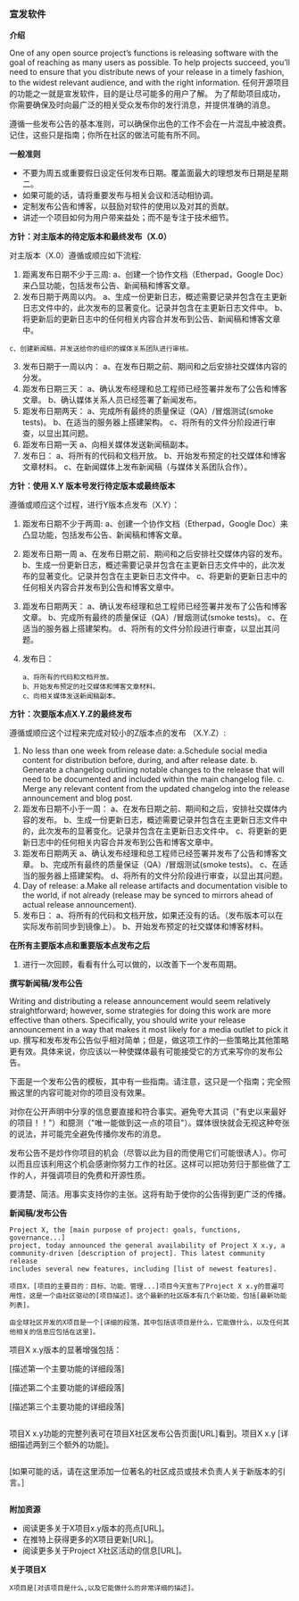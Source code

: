 ### 宣发软件

**介绍**

One of any open source project’s functions is releasing software with the goal of reaching as many
users as possible. To help projects succeed, you’ll need to ensure that you distribute news of your
release in a timely fashion, to the widest relevant audience, and with the right information.
任何开源项目的功能之一就是宣发软件，目的是让尽可能多的用户了解。
为了帮助项目成功，你需要确保及时向最广泛的相关受众发布你的发行消息，并提供准确的消息。


遵循一些发布公告的基本准则，可以确保你出色的工作不会在一片混乱中被浪费。记住，这些只是指南；你所在社区的做法可能有所不同。

**一般准则**

- 不要为周五或重要假日设定任何发布日期。覆盖面最大的理想发布日期是星期二。
- 如果可能的话，请将重要发布与相关会议和活动相协调。
- 定制发布公告和博客，以鼓励对软件的使用以及对其的贡献。
- 讲述一个项目如何为用户带来益处；而不是专注于技术细节。

**方针：对主版本的待定版本和最终发布（X.0）**

对主版本（X.0）遵循或顺应如下流程:

1. 距离发布日期不少于三周:
    a、创建一个协作文档（Etherpad，Google Doc）来凸显功能，包括发布公告、新闻稿和博客文章。
2. 发布日期于两周以内。
    a、生成一份更新日志，概述需要记录并包含在主更新日志文件中的，此次发布的显著变化。记录并包含在主更新日志文件中。
    b、将更新后的更新日志中的任何相关内容合并发布到公告、新闻稿和博客文章中。

```
c、创建新闻稿，并发送给你的组织的媒体关系团队进行审核。
```

3. 发布日期于一周以内：
    a、在发布日期之前、期间和之后安排社交媒体内容的分发。
4. 距发布日期三天：
    a、确认发布经理和总工程师已经签署并发布了公告和博客文章。
    b、确认媒体关系人员已经签署了新闻发布。
5. 距发布日期两天：
    a、完成所有最终的质量保证（QA）/冒烟测试(smoke tests)。
    b、在适当的服务器上搭建架构。
    c、将所有的文件分阶段进行审查，以显出其问题。
6. 距发布日期一天
    a、向相关媒体发送新闻稿副本。
7. 发布日：
    a、将所有的代码和文档开放。
    b、开始发布预定的社交媒体和博客文章材料。
    c、在新闻媒体上发布新闻稿（与媒体关系团队合作）。

**方针：使用 X.Y 版本号发行待定版本或最终版本**

遵循或顺应这个过程，进行Y版本点发布（X.Y）：

1. 距发布日期不少于两周:
    a、创建一个协作文档（Etherpad，Google Doc）来凸显功能，包括发布公告、新闻稿和博客文章。
2. 距发布日期一周
    a、在发布日期之前、期间和之后安排社交媒体内容的发布。
    b、生成一份更新日志，概述需要记录并包含在主更新日志文件中的，此次发布的显著变化。记录并包含在主更新日志文件中。
    c、将更新的更新日志中的任何相关内容合并发布到公告和博客文章中。
3. 距发布日期两天：
    a、确认发布经理和总工程师已经签署并发布了公告和博客文章。
    b、完成所有最终的质量保证（QA）/冒烟测试(smoke tests)。
    c、在适当的服务器上搭建架构。
    d、将所有的文件分阶段进行审查，以显出其问题。

    

4. 发布日：


    ```
    a、将所有的代码和文档开放。
    b、开始发布预定的社交媒体和博客文章材料。
    c、向相关媒体发送新闻稿副本。
    ```
**方针：次要版本点X.Y.Z的最终发布**

遵循或顺应这个过程来完成对较小的Z版本点的发布 （X.Y.Z）:

1. No less than one week from release date:
    a.Schedule social media content for distribution before, during, and after release date.
    b. Generate a changelog outlining notable changes to the release that will need to be
    documented and included within the main changelog file.
    c. Merge any relevant content from the updated changelog into the release announcement and
       blog post.
1. 距发布日期不小于一周：
    a、在发布日期之前、期间和之后，安排社交媒体内容的发布。
    b、生成一份更新日志，概述需要记录并包含在主更新日志文件中的，此次发布的显著变化。记录并包含在主更新日志文件中。
    c、将更新的更新日志中的任何相关内容合并发布到公告和博客文章中。
2. 距发布日期两天
    a、确认发布经理和总工程师已经签署并发布了公告和博客文章。
    b、完成所有最终的质量保证（QA）/冒烟测试(smoke tests)。
    c、在适当的服务器上搭建架构。
    d、将所有的文件分阶段进行审查，以显出其问题。
3. Day of release:
    a.Make all release artifacts and documentation visible to the world, if not already (release
       may be synced to mirrors ahead of actual release announcement).
3. 发布日：
    a、将所有的代码和文档开放，如果还没有的话。（发布版本可以在实际发布前同步到镜像上）。
    b、开始发布预定的社交媒体和博客材料。

**在所有主要版本点和重要版本点发布之后**

1. 进行一次回顾，看看有什么可以做的，以改善下一个发布周期。

**撰写新闻稿/发布公告**

Writing and distributing a release announcement would seem relatively straightforward; however,
some strategies for doing this work are more effective than others. Specifically, you should write
your release announcement in a way that makes it most likely for a media outlet to pick it up.
撰写和发布发布公告似乎相对简单；但是，做这项工作的一些策略比其他策略更有效。具体来说，你应该以一种使媒体最有可能接受它的方式来写你的发布公告。

下面是一个发布公告的模板，其中有一些指南。请注意，这只是一个指南；完全照搬这里的内容可能对你的项目没有效果。


对你在公开声明中分享的信息要直接和符合事实。避免夸大其词（"有史以来最好的项目！！"）和臆测（"唯一能做到这一点的项目"）。媒体很快就会无视这种夸张的说法，并可能完全避免传播你发布的消息。

发布公告不是炒作你项目的机会（尽管以此为目的而使用它们可能很诱人）。你可以而且应该利用这个机会感谢你努力工作的社区。这样可以把功劳归于那些做了工作的人，并强调项目的免费和开源性质。

要清楚、简洁。用事实支持你的主张。这将有助于使你的公告得到更广泛的传播。

**新闻稿/发布公告**

```
Project X, the [main purpose of project: goals, functions, governance...]
project, today announced the general availability of Project X x.y, a
community-driven [description of project]. This latest community release
includes several new features, including [list of newest features].
```
```
项目X，[项目的主要目的：目标、功能、管理...]项目今天宣布了Project X x.y的普遍可用性，这是一个由社区驱动的[项目描述]。这个最新的社区版本有几个新功能，包括[最新功能列表]。
```

```
由全球社区开发的X项目是一个[详细的段落，其中包括该项目是什么，它能做什么，以及任何其他相关的信息应包括在这里]。
```

项目X x.y版本的显著增强包括：

[描述第一个主要功能的详细段落]

[描述第二个主要功能的详细段落]

[描述第三个主要功能的详细段落]
```

```
项目X x.y功能的完整列表可在项目X社区发布公告页面[URL]看到。项目X x.y [详细描述两到三个额外的功能]。
```

```
[如果可能的话，请在这里添加一位著名的社区成员或技术负责人关于新版本的引言。］
```

```
**附加资源**

- 阅读更多关于X项目x.y版本的亮点[URL]。
- 在推特上获得更多的X项目更新[URL]。
- 阅读更多关于Project X社区活动的信息[URL]。

**关于项目X**

```
X项目是[对该项目是什么,以及它能做什么的非常详细的描述]。
```